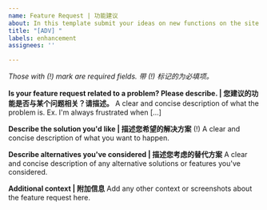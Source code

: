 ```yaml
---
name: Feature Request | 功能建议
about: In this template submit your ideas on new functions on the site. | 以此模板提交您希望本站添加的新功能。
title: "[ADV] "
labels: enhancement
assignees: ''

---
```


*Those with (!) mark are required fields.*
*带 (!) 标记的为必填项。*

**Is your feature request related to a problem? Please describe. | 您建议的功能是否与某个问题相关？请描述。**
A clear and concise description of what the problem is. Ex. I'm always frustrated when [...]

**Describe the solution you'd like | 描述您希望的解决方案** (!)
A clear and concise description of what you want to happen.

**Describe alternatives you've considered | 描述您考虑的替代方案**
A clear and concise description of any alternative solutions or features you've considered.

**Additional context | 附加信息**
Add any other context or screenshots about the feature request here.
